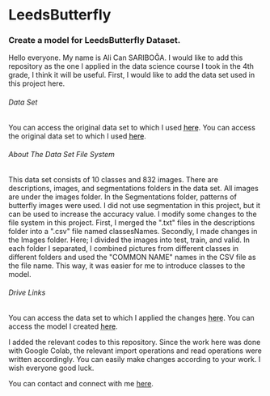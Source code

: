 # LeedsButterfly

<h3>Create a model for LeedsButterfly Dataset.</h3>

   Hello everyone. My name is Ali Can SARIBOĞA. I would like to add this repository as the one I applied in the data science course I took in the 4th grade, I think it will be useful.
First, I would like to add the data set used in this project here.

<h6>Data Set</h6>
   You can access the original data set to which I used <a href="https://www.josiahwang.com/dataset/leedsbutterfly/" style="color: black; text-decoration: underline;text-decoration-style: dotted;">here</a>.
   You can access the original data set to which I used <a href="https://www.kaggle.com/datasets/veeralakrishna/butterfly-dataset" style="color: black; text-decoration: underline;text-decoration-style: dotted;">here</a>.

<h6>About The Data Set File System</h6>
   This data set consists of 10 classes and 832 images. There are descriptions, images, and segmentations folders in the data set. All images are under the images folder. In the Segmentations folder, patterns of butterfly images were used. I did not use segmentation in this project, but it can be used to increase the accuracy value.
 I modify some changes to the file system in this project. First, I merged the ".txt" files in the descriptions folder into a ".csv" file named classesNames.
   Secondly, I made changes in the Images folder. Here; I divided the images into test, train, and valid. In each folder I separated, I combined pictures from different classes in different folders and used the "COMMON NAME" names in the CSV file as the file name. This way, it was easier for me to introduce classes to the model.

<h6>Drive Links</h6>
   You can access the data set to which I applied the changes <a href="https://drive.google.com/drive/folders/1eUjSSjrQXpmCZ0UWqO70x1aOzzfXbvya?usp=sharing" style="color: black; text-decoration: underline;text-decoration-style: dotted;">here</a>.
   You can access the model I created <a href="https://drive.google.com/drive/folders/1eUjSSjrQXpmCZ0UWqO70x1aOzzfXbvya?usp=sharing" style="color: black; text-decoration: underline;text-decoration-style: dotted;">here</a>.

   I added the relevant codes to this repository. Since the work here was done with Google Colab, the relevant import operations and read operations were written accordingly. You can easily make changes according to your work. I wish everyone good luck.

You can contact and connect with me [here](https://www.linkedin.com/in/alicansariboga/).
